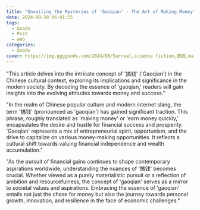```yaml
---
title: "Unveiling the Mysteries of 'Gaoqian' - The Art of Making Money"
date: 2024-08-28 06:41:55
tags:
  - Goods
  - Post
  - web
categories:
  - Goods
cover: https://img.ggggoods.com/2024/08/Surreal,science fiction,搞钱,make money,technology,tech,diagrams,renderings,colors_20240830_00001_.png
---
```


"This article delves into the intricate concept of '搞钱' ('Gaoqian') in the Chinese cultural context, exploring its implications and significance in the modern society. By decoding the essence of 'gaoqian,' readers will gain insights into the evolving attitudes towards money and success."

"In the realm of Chinese popular culture and modern internet slang, the term '搞钱' (pronounced as 'gaoqian') has gained significant traction. This phrase, roughly translated as 'making money' or 'earn money quickly,' encapsulates the desire and hustle for financial success and prosperity. 'Gaoqian' represents a mix of entrepreneurial spirit, opportunism, and the drive to capitalize on various money-making opportunities. It reflects a cultural shift towards valuing financial independence and wealth accumulation."

"As the pursuit of financial gains continues to shape contemporary aspirations worldwide, understanding the nuances of '搞钱' becomes crucial. Whether viewed as a purely materialistic pursuit or a reflection of ambition and resourcefulness, the concept of 'gaoqian' serves as a mirror to societal values and aspirations. Embracing the essence of 'gaoqian' entails not just the chase for money but also the journey towards personal growth, innovation, and resilience in the face of economic challenges."
